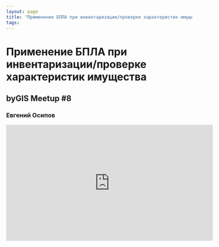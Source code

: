 ```yaml
---
layout: page
title: "Применение БПЛА при инвентаризации/проверке характеристик имуществ"
tags:
---
```



# Применение БПЛА при инвентаризации/проверке характеристик имущества
## byGIS Meetup #8
### Евгений Осипов

<iframe width="560" height="315" src="https://www.youtube.com/embed/DSAo7C-YzvM" frameborder="0" allow="accelerometer; autoplay; encrypted-media; gyroscope; picture-in-picture" allowfullscreen></iframe>
